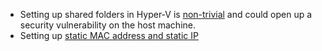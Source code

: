- Setting up shared folders in Hyper-V is [non-trivial](https://linuxhint.com/shared_folders_hypver-v_ubuntu_guest/) and could open up a security vulnerability on the host machine.
- Setting up [static MAC address and static IP](https://www.xsofthost.com/help/assign-ip-on-virtual-machines-from-hyper-v-windows-server/)
